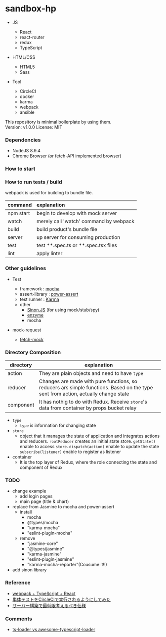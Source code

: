 # sandbox-hp #

* JS
    * React
    * react-router
    * redux
    * TypeScript
* HTML/CSS
    * HTML5
    * Sass

* Tool
     * CircleCI
     * docker
     * karma
     * webpack
     * ansible

This repository is minimal boilerplate by using them.    
Version: v1.0.0
License: MIT

### Dependencies ###
* NodeJS 8.9.4
* Chrome Browser (or fetch-API implemented browser)

### How to start ###


### How to run tests / build ###
webpack is used for building to bundle file.

| command | explanation |
|:---|:---|
| npm start | begin to develop with mock server |
| watch | merely call 'watch' command by webpack|
| build | build product's bundle file |
| server | up server for consuming production |
| test | test **.spec.ts or **.spec.tsx files |
| lint | apply linter |

### Other guidelines ###

* Test
    - framework : [mocha](https://mochajs.org/)
    - assert-library : [power-assert](https://github.com/power-assert-js/power-assert)
    - test runner : [Karma](https://github.com/karma-runner/karma)
    - other
        - [Sinon.JS](http://sinonjs.org/) (for using mock/stub/spy)
        - [enzyme](https://github.com/airbnb/enzyme)
        - mocha

* mock-request
    - [fetch-mock](http://www.wheresrhys.co.uk/fetch-mock/quickstart)

### Directory Composition ###

| directory | explanation |
|---|---|
| action |They are plain objects and need to have `type`|
| reducer |Changes are made with pure functions, so reducers ars simple functions. Based on the type sent from action, actually change state|
| component |It has nothig to do with Redux. Receive `store`'s data from container by props bucket relay|

* `type`
    - `type` is information  for changing state
* `store`
    - object that it manages the state of application and integrates actions and reducers.
    `rootReducer` creates an initial state store.
    `getState()` enable to access `store`.
    `dispatch(action)` enable to update the state
    `subscribe(listener)` enable to register as listener
* container
    - It is the top layer of Redux, where the role connecting the state and component of Redux

### TODO ###
* change example
    - add login pages
    - main page (title & chart)
* replace from Jasmine to mocha and power-assert
    - install
        - mocha
        - @types/mocha
        - "karma-mocha"
        - "eslint-plugin-mocha"
    - remove
        - "jasmine-core"
        - "@types/jasmine"
        - "karma-jasmine"
        - "eslint-plugin-jasmine"
        - "karma-mocha-reporter"(Cousume it!!)
* add sinon library

### Reference

* [webpack + TypeScript + React](https://codeburst.io/webpack-typescript-react-part-1-dc154e250f23)
* [単体テストをCircleCIで実行されるようにしてみた](https://qiita.com/TKR/items/9fb89f880f93cc6f3843)
* [サーバー構築で最低限考えるべき仕様](https://qiita.com/u6k/items/5b43d73f18af1f8f213b)

### Comments

* [ts-loader vs awesome-typescript-loader](https://github.com/s-panferov/awesome-typescript-loader#differences-between-ts-loader)
